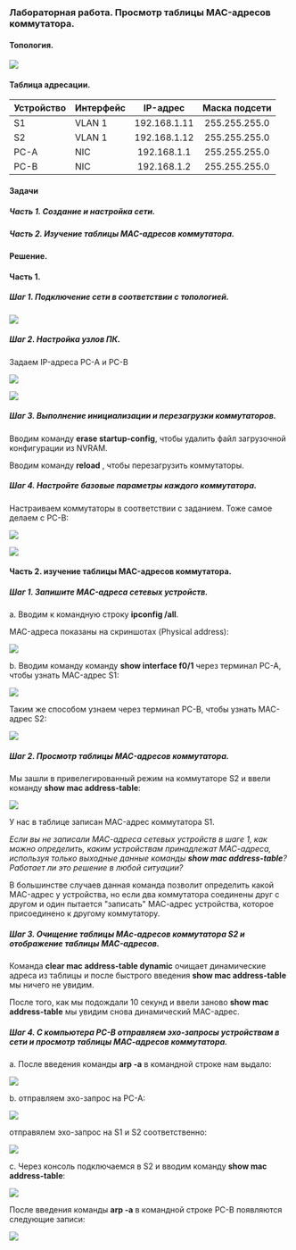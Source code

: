 ### Лабораторная работа. Просмотр таблицы MAC-адресов коммутатора.


#### Топология.
![](https://sun9-east.userapi.com/sun9-75/s/v1/ig2/KE5pEvQb5RYILP1eN5W8Y18OZVVA4rAZbWQwFzpIBYIyUhfaL4PcvVj2Pol6B7HjUPpO12lwza9XGfYfEEK3VPMu.jpg?size=348x224&quality=96&type=album)

#### Таблица адресации.

| Устройство | Интерфейс |   IP-адрес   | Маска подсети |
|------------|-----------|:------------:|:-------------:|
| S1         | VLAN 1    | 192.168.1.11 | 255.255.255.0 |
| S2         | VLAN 1    | 192.168.1.12 | 255.255.255.0 |
| PC-A       | NIC       | 192.168.1.1  | 255.255.255.0 |
| PC-B       | NIC       | 192.168.1.2  | 255.255.255.0 |

#### Задачи
##### Часть 1. Создание и настройка сети.

##### Часть 2. Изучение таблицы MAC-адресов коммутатора.

#### Решение.

#### Часть 1.

##### Шаг 1. Подключение сети в соответствии с топологией.

![](https://sun9-north.userapi.com/sun9-79/s/v1/ig2/t5xXF9hCtku_6XyKUlHMqcLluJY6zeJWihJpjGXLB12zr5RTxVEVh_-zZpDpbN070MKHza1MUL1znxcdR1JpVXrW.jpg?size=647x389&quality=96&type=album)

##### Шаг 2. Настройка узлов ПК.

Задаем IP-адреса PC-A и PC-B

![](https://sun1.userapi.com/sun1-18/s/v1/ig2/yzCo_2d21biBTG5T3esD22LE4j4WrBcjHwJ9tdAmyEVSLVxIEmxgqR_kNBRQguN35d_6wrlskwqlibvr2646FEpc.jpg?size=704x286&quality=96&type=album)

![](https://sun1.userapi.com/sun1-23/s/v1/ig2/BLadwB8u575FsrkAWi797awiNIJeeqoxg_vjUY6k-ByQxTiB3QLbaWg_t_kmzcHhQ5oqStfGjPMoZETBI-esZs71.jpg?size=697x295&quality=96&type=album)

##### Шаг 3. Выполнение инициализации и перезагрузки коммутаторов.

Вводим команду **erase startup-config**, чтобы удалить файл загрузочной конфигурации из NVRAM. 

Вводим команду **reload** , чтобы перезагрузить коммутаторы.

##### Шаг 4. Настройте базовые параметры каждого коммутатора.

Настраиваем коммутаторы в соответствии с заданием. Тоже самое делаем с PC-B:

![](https://sun1.userapi.com/sun1-30/s/v1/ig2/S7J02VLVJRAPVAa23AVQk928GGEvNE2fDkQmtDZUYawyXcMp6mOaa2UySIrFYoyPvwD6DjJupvuIQomiNJtZN7fS.jpg?size=626x504&quality=96&type=album)

![](https://sun1.userapi.com/sun1-47/s/v1/ig2/3PN363spiJNpSyoYrx-3ObEWJp-PG7MFDwaWO_2VKUVVaAnou8L-P8JCLE0haRIU4TRXyRHgaZ-8MM3B-xptowAE.jpg?size=632x522&quality=96&type=album)

#### Часть 2. изучение таблицы MAC-адресов коммутатора.

##### Шаг 1. Запишите MAC-адреса сетевых устройств.

а. Вводим к командную строку **ipconfig /all**.

MAC-адреса показаны на скриншотах (Physical address):

![](https://sun1.userapi.com/sun1-90/s/v1/ig2/6bOix-Cz-0BxnuQOY2ZfAm7Q7DPBxOGofgdX2uKp94JAgZNeUdY6jsCkfIsjT3ouQJpZOZ2pyItH1vBa-KF7PuXC.jpg?size=691x756&quality=96&type=album)

b. Вводим команду команду **show interface f0/1** через терминал PC-A, чтобы узнать MAC-адрес S1:

![](https://sun1.userapi.com/sun1-13/s/v1/ig2/Bfb4Vyoo46qu-Y7LZcMZXIPj3SCIxdjqLXt6y56-QVjqePhgawJ0AA27YEng99InhE7ZIKpVdYaXIthfJQojnI-s.jpg?size=627x515&quality=96&type=album)

Таким же способом узнаем через терминал PC-B, чтобы узнать MAC-адрес S2:

![](https://sun9-east.userapi.com/sun9-33/s/v1/ig2/iOmKLtixj1sILSwJKqugmMD0sn-YhwNutkIOmxgKRzNgdIaNTvM3Os9tBLfur2wmgkyVk5QeBcXD8hKtW6wTFLSA.jpg?size=631x500&quality=96&type=album)

##### Шаг 2. Просмотр таблицы MAC-адресов коммутатора.

Мы зашли в привелегированный режим на коммутаторе S2 и ввели команду **show mac address-table**:

![](https://sun1.userapi.com/sun1-28/s/v1/ig2/pI9DsG-GV_REScQ2T7LQQ-axCVCq59pQIrVHBwQAv6zvknphNYa54d5gB6Kl7WdZ9yzFzR9aWaE6hnPks-YYojZY.jpg?size=629x171&quality=96&type=album)

У нас в таблице записан MAC-адрес коммутатора S1.

_Если вы не записали МАС-адреса сетевых устройств в шаге 1, как можно определить, каким устройствам принадлежат МАС-адреса, используя только выходные данные команды **show mac address-table**? Работает ли это решение в любой ситуации?_

В большинстве случаев данная команда позволит определить какой MAC-адрес у устройства, но если два коммутатора соединены друг с другом и один пытается "записать" МАС-адрес устройства, которое присоединено к другому коммутатору.

##### Шаг 3. Очищение таблицы МАс-адресов коммутатора S2 и отображение таблицы MAC-адресов.

Команда **clear mac address-table dynamic** очищает динамические адреса из таблицы и после быстрого введения **show mac address-table** мы ничего не увидим.

После того, как мы подождали 10 секунд и ввели заново **show mac address-table** мы увидим снова динамический MAC-адрес.

##### Шаг 4.  С компьютера PC-B отправляем эхо-запросы устройствам в сети и просмотр таблицы МАС-адресов коммутатора.

а. После введения команды **arp -a** в командной строке нам выдало:

![](https://sun1.userapi.com/sun1-15/s/v1/ig2/LqX4JoAeEfpWjvVY7Pz9SvkP4nDjD4NBaUA9dKy_HCpudjrDrPpnBLL3RstFb8dXVQC0BKZISvZv0YE5NQocWLea.jpg?size=655x125&quality=96&type=album)

b. отправляем эхо-запрос на PC-A:

![](https://sun9-east.userapi.com/sun9-21/s/v1/ig2/QUpXFUcJ1Z7WGiySAcD2mQb6t7R7HRLrzlQdTE-OaI-vr09FEzQuUJ0IApAxSCwMcpYqJnTL-K_Iweazj21O-SgN.jpg?size=627x209&quality=96&type=album)

отправялем эхо-запрос на S1 и S2 соответственно: 

![](https://sun9-west.userapi.com/sun9-61/s/v1/ig2/Nl6LQTVP1dN_-GF1iD3YmYOs9PGD92LuIh99sOFAHbQut5MAhF2_w2iqL-Yr6PZ0So2VwMUxUVOY68M8ZQIMMoC7.jpg?size=629x429&quality=96&type=album)

c. Через консоль подключаемся в S2 и вводим команду **show mac address-table**:

![](https://sun1.userapi.com/sun1-27/s/v1/ig2/vpDbuuGUxL9g3jdv0v9-bLRsJK-qqqJ9CEBaUkIl9zG_alGVL66ZFeKG_7mThITivg2oW_Geum1YELdnDxbYBEgE.jpg?size=632x168&quality=96&type=album)

После введения команды **arp -a** в командной строке PC-B появляются следующие записи:

![](https://sun1.userapi.com/sun1-27/s/v1/ig2/vpDbuuGUxL9g3jdv0v9-bLRsJK-qqqJ9CEBaUkIl9zG_alGVL66ZFeKG_7mThITivg2oW_Geum1YELdnDxbYBEgE.jpg?size=632x168&quality=96&type=album)
